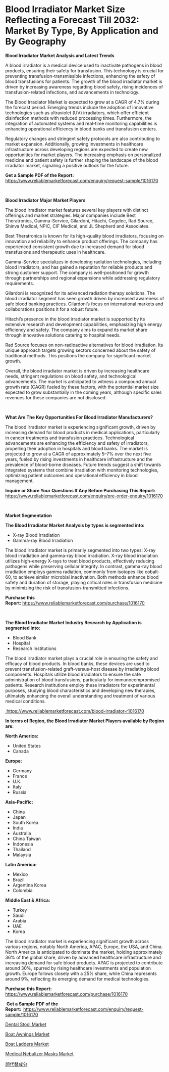 <p><h1>Blood Irradiator Market Size Reflecting a Forecast Till 2032: Market By Type, By Application and By Geography</h1></p><p><strong>Blood Irradiator Market Analysis and Latest Trends</strong></p>
<p><p>A blood irradiator is a medical device used to inactivate pathogens in blood products, ensuring their safety for transfusion. This technology is crucial for preventing transfusion-transmissible infections, enhancing the safety of blood transfusions for patients. The growth of the blood irradiator market is driven by increasing awareness regarding blood safety, rising incidences of transfusion-related infections, and advancements in technology.</p><p>The Blood Irradiator Market is expected to grow at a CAGR of 4.7% during the forecast period. Emerging trends include the adoption of innovative technologies such as ultraviolet (UV) irradiators, which offer efficient disinfection methods with reduced processing times. Furthermore, the integration of automated systems and real-time monitoring capabilities is enhancing operational efficiency in blood banks and transfusion centers.</p><p>Regulatory changes and stringent safety protocols are also contributing to market expansion. Additionally, growing investments in healthcare infrastructure across developing regions are expected to create new opportunities for market players. The increasing emphasis on personalized medicine and patient safety is further shaping the landscape of the blood irradiator market, signaling a positive outlook for the future.</p></p>
<p><strong>Get a Sample PDF of the Report:&nbsp;</strong> <a href="https://www.reliablemarketforecast.com/enquiry/request-sample/1016170?utm_campaign=1197&utm_medium=2&utm_source=Github&utm_content=ia&utm_term=26032025&utm_id=blood-irradiator">https://www.reliablemarketforecast.com/enquiry/request-sample/1016170</a></p>
<p>&nbsp;</p>
<p><strong>Blood Irradiator Major Market Players</strong></p>
<p><p>The blood irradiator market features several key players with distinct offerings and market strategies. Major companies include Best Theratronics, Gamma-Service, Gilardoni, Hitachi, Cegelec, Rad Source, Shinva Medical, NPIC, CIF Medical, and JL Shepherd and Associates. </p><p>Best Theratronics is known for its high-quality blood irradiators, focusing on innovation and reliability to enhance product offerings. The company has experienced consistent growth due to increased demand for blood transfusions and therapeutic uses in healthcare.</p><p>Gamma-Service specializes in developing radiation technologies, including blood irradiators, and has gained a reputation for reliable products and strong customer support. The company is well-positioned for growth through partnerships and regional expansions while addressing regulatory requirements.</p><p>Gilardoni is recognized for its advanced radiation therapy solutions. The blood irradiator segment has seen growth driven by increased awareness of safe blood banking practices. Gilardoni’s focus on international markets and collaborations positions it for a robust future.</p><p>Hitachi’s presence in the blood irradiator market is supported by its extensive research and development capabilities, emphasizing high energy efficiency and safety. The company aims to expand its market share through innovative solutions catering to hospital needs.</p><p>Rad Source focuses on non-radioactive alternatives for blood irradiation. Its unique approach targets growing sectors concerned about the safety of traditional methods. This positions the company for significant market growth.</p><p>Overall, the blood irradiator market is driven by increasing healthcare needs, stringent regulations on blood safety, and technological advancements. The market is anticipated to witness a compound annual growth rate (CAGR) fueled by these factors, with the potential market size expected to grow substantially in the coming years, although specific sales revenues for these companies are not disclosed.</p></p>
<p>&nbsp;</p>
<p><strong>What Are The Key Opportunities For Blood Irradiator Manufacturers?</strong></p>
<p><p>The blood irradiator market is experiencing significant growth, driven by increasing demand for blood products in medical applications, particularly in cancer treatments and transfusion practices. Technological advancements are enhancing the efficiency and safety of irradiators, propelling their adoption in hospitals and blood banks. The market is projected to grow at a CAGR of approximately 5–7% over the next five years, fueled by rising investments in healthcare infrastructure and the prevalence of blood-borne diseases. Future trends suggest a shift towards integrated systems that combine irradiation with monitoring technologies, optimizing patient outcomes and operational efficiency in blood management.</p></p>
<p><strong>Inquire or Share Your Questions If Any Before Purchasing This Report:</strong> <a href="https://www.reliablemarketforecast.com/enquiry/pre-order-enquiry/1016170?utm_campaign=1197&utm_medium=2&utm_source=Github&utm_content=ia&utm_term=26032025&utm_id=blood-irradiator">https://www.reliablemarketforecast.com/enquiry/pre-order-enquiry/1016170</a></p>
<p>&nbsp;</p>
<p><strong>Market Segmentation</strong></p>
<p><strong>The Blood Irradiator Market Analysis by types is segmented into:</strong></p>
<p><ul><li>X-ray Blood Irradiation</li><li>Gamma-ray Blood Irradiation</li></ul></p>
<p><p>The blood irradiator market is primarily segmented into two types: X-ray blood irradiation and gamma-ray blood irradiation. X-ray blood irradiation utilizes high-energy X-rays to treat blood products, effectively reducing pathogens while preserving cellular integrity. In contrast, gamma-ray blood irradiation employs gamma radiation, commonly from isotopes like cobalt-60, to achieve similar microbial inactivation. Both methods enhance blood safety and duration of storage, playing critical roles in transfusion medicine by minimizing the risk of transfusion-transmitted infections.</p></p>
<p><strong>Purchase this Report:&nbsp;</strong><a href="https://www.reliablemarketforecast.com/purchase/1016170?utm_campaign=1197&utm_medium=2&utm_source=Github&utm_content=ia&utm_term=26032025&utm_id=blood-irradiator">https://www.reliablemarketforecast.com/purchase/1016170</a></p>
<p>&nbsp;</p>
<p><strong>The Blood Irradiator Market Industry Research by Application is segmented into:</strong></p>
<p><ul><li>Blood Bank</li><li>Hospital</li><li>Research Institutions</li></ul></p>
<p><p>The blood irradiator market plays a crucial role in ensuring the safety and efficacy of blood products. In blood banks, these devices are used to prevent transfusion-related graft-versus-host disease by irradiating blood components. Hospitals utilize blood irradiators to ensure the safe administration of blood transfusions, particularly for immunocompromised patients. Research institutions employ these irradiators for experimental purposes, studying blood characteristics and developing new therapies, ultimately enhancing the overall understanding and treatment of various medical conditions.</p></p>
<p><a href="https://www.reliablemarketforecast.com/blood-irradiator-r1016170?utm_campaign=1197&utm_medium=2&utm_source=Github&utm_content=ia&utm_term=26032025&utm_id=blood-irradiator">&nbsp;https://www.reliablemarketforecast.com/blood-irradiator-r1016170</a></p>
<p><strong>In terms of Region, the Blood Irradiator Market Players available by Region are:</strong></p>
<p>
    <p> <strong> North America: </strong>
        <ul>
            <li>United States</li>
            <li>Canada</li>
        </ul>
        </p> 
    <p> <strong> Europe: </strong>
        <ul>
            <li>Germany</li>
            <li>France</li>
            <li>U.K.</li>
            <li>Italy</li>
            <li>Russia</li>
        </ul>
        </p> 
    <p> <strong> Asia-Pacific: </strong>
        <ul>
            <li>China</li>
            <li>Japan</li>
            <li>South Korea</li>
            <li>India</li>
            <li>Australia</li>
            <li>China Taiwan</li>
            <li>Indonesia</li>
            <li>Thailand</li>
            <li>Malaysia</li>
        </ul>
        </p> 
    <p> <strong> Latin America: </strong>
        <ul>
            <li>Mexico</li>
            <li>Brazil</li>
            <li>Argentina Korea</li>
            <li>Colombia</li>
        </ul>
        </p> 
    <p> <strong> Middle East & Africa: </strong>
        <ul>
            <li>Turkey</li>
            <li>Saudi</li>
            <li>Arabia</li>
            <li>UAE</li>
            <li>Korea</li>
        </ul>
    </p>
    </p>
<p><p>The blood irradiator market is experiencing significant growth across various regions, notably North America, APAC, Europe, the USA, and China. North America is anticipated to dominate the market, holding approximately 36% of the global share, driven by advanced healthcare infrastructure and increasing demand for safe blood products. APAC is projected to contribute around 30%, spurred by rising healthcare investments and population growth. Europe follows closely with a 25% share, while China represents around 9%, reflecting its emerging demand for medical technologies.</p></p>
<p><strong>Purchase this Report: </strong><a href="https://www.reliablemarketforecast.com/purchase/1016170?utm_campaign=1197&utm_medium=2&utm_source=Github&utm_content=ia&utm_term=26032025&utm_id=blood-irradiator">https://www.reliablemarketforecast.com/purchase/1016170</a></p>
<p>&nbsp;<strong>Get a Sample PDF of the Report:&nbsp;&nbsp;</strong><a href="https://www.reliablemarketforecast.com/enquiry/request-sample/1016170?utm_campaign=1197&utm_medium=2&utm_source=Github&utm_content=ia&utm_term=26032025&utm_id=blood-irradiator">https://www.reliablemarketforecast.com/enquiry/request-sample/1016170</a></p>
<p><strong></strong></p>
<p><p><a href="https://github.com/sleeprudantf/Market-Research-Report-List-1/blob/main/dental-stool-market.md?utm_campaign=1197&utm_medium=2&utm_source=Github&utm_content=ia&utm_term=26032025&utm_id=blood-irradiator">Dental Stool Market</a></p><p><a href="https://github.com/andulanick3/Market-Research-Report-List-1/blob/main/boat-awnings-market.md?utm_campaign=1197&utm_medium=2&utm_source=Github&utm_content=ia&utm_term=26032025&utm_id=blood-irradiator">Boat Awnings Market</a></p><p><a href="https://github.com/mgapeak/Market-Research-Report-List-1/blob/main/boat-ladders-market.md?utm_campaign=1197&utm_medium=2&utm_source=Github&utm_content=ia&utm_term=26032025&utm_id=blood-irradiator">Boat Ladders Market</a></p><p><a href="https://github.com/kakeryttri0c/Market-Research-Report-List-1/blob/main/medical-nebulizer-masks-market.md?utm_campaign=1197&utm_medium=2&utm_source=Github&utm_content=ia&utm_term=26032025&utm_id=blood-irradiator">Medical Nebulizer Masks Market</a></p><p><a href="https://github.com/lababdou/Market-Research-Report-List-7/blob/main/350065449229.md?utm_campaign=1197&utm_medium=2&utm_source=Github&utm_content=ia&utm_term=26032025&utm_id=blood-irradiator">卵代替成分</a></p></p>